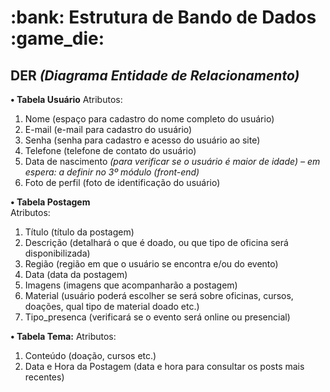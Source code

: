 <h1><b> :bank: Estrutura de Bando de Dados :game_die: </b></h1> 

<h2> DER <i>(Diagrama Entidade de Relacionamento)</i> </h2>

<b>•	Tabela Usuário</b>
Atributos:
1.	 Nome (espaço para cadastro do nome completo do usuário)
2.	 E-mail (e-mail para cadastro do usuário)
3.	 Senha (senha para cadastro e acesso do usuário ao site)
4.	 Telefone (telefone de contato do usuário)
5.	 Data de nascimento <i>(para verificar se o usuário é maior de idade) – em espera: a definir no 3º módulo (front-end)</i>
6.	 Foto de perfil (foto de identificação do usuário)

<b>• Tabela Postagem</b>  
Atributos:
1.	Título (título da postagem)
2.	Descrição (detalhará o que é doado, ou que tipo de oficina será disponibilizada)
3.	Região (região em que o usuário se encontra e/ou do evento)
4.	Data (data da postagem)
5.	Imagens (imagens que acompanharão a postagem)
6.	Material (usuário poderá escolher se será sobre oficinas, cursos, doações, qual tipo de material doado etc.)
7.	Tipo_presenca (verificará se o evento será online ou presencial)

<b>• Tabela Tema:</b>
Atributos:
1.	Conteúdo (doação, cursos etc.)
2.	Data e Hora da Postagem (data e hora para consultar os posts mais recentes)
